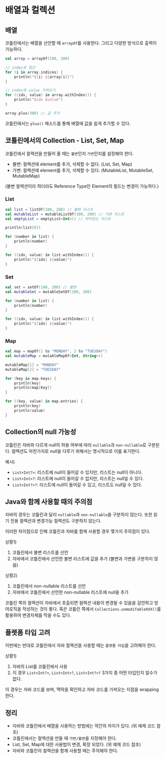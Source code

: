 # 배열과 컬렉션

## 배열
코틀린에서는 배열을 선언할 때 `arrayOf`를 사용한다. 그리고 다양한 방식으로 출력이 가능하다.

```kotlin
val array = arrayOf(100, 200)

// index로 접근
for (i in array.indices) {
    println("${i} ${array[i]}")
}

// index와 value 가져오기
for ((idx, value) in array.withIndex()) {
    println("$idx $value")
}

array.plus(300) // 값 추가
```

코틀린에서는 `plus()` 메소드를 통해 배열에 값을 쉽게 추가할 수 있다.

## 코틀린에서의 Collection - List, Set, Map
코틀린에서 컬렉션을 만들어 줄 때는 `불변`인지 `가변`인지를 설정해야 한다.

- 불변: 컬렉션에 element를 추가, 삭제할 수 없다. (List, Set, Map)
- 가변: 컬렉션에 element를 추가, 삭제할 수 있다. (MutableList, MutableSet, MutableMap)

(불변 컬렉션이라 하더라도 Reference Type인 Element의 필드는 변경이 가능하다.)

### List
```kotlin
val list = listOf(100, 200) // 불변 리스트
val mutableList = mutableListOf(100, 200) // 가변 리스트
val emptyList = emptyList<Int>() // 비어있는 리스트

println(list[0])

for (number in list) {
    println(number)
}

for ((idx, value) in list.withIndex()) {
    println("${idx} ${value}")    
}
```

### Set
```kotlin
val set = setOf(100, 200) // 불변
val mutableSet = mutableSetOf(100, 200)

for (number in list) {
    println(number)
}

for ((idx, value) in list.withIndex()) {
    println("${idx} ${value}")    
}
```

### Map
```kotlin
val map = mapOf(1 to "MONDAY", 2 to "TUESDAY")
val mutableMap = mutableMapOf<Int, String>()

mutableMap[1] = "MONDAY"
mutableMap[2] = "TUESDAY"

for (key in map.keys) {
    println(key)
    println(map[key])
}

for ((key, value) in map.entries) {
    println(key)
    println(value)
}
```

## Collection의 null 가능성 
코틀린은 자바와 다르게 null의 허용 여부에 따라 `nullable`과 `non-nullable`로 구분된다.
컬렉션도 마찬가지로 null을 다루기 위해서는 명시적으로 이를 표기한다.

예시)
 - `List<Int?>`: 리스트에 null이 들어갈 수 있지만, 리스트는 null이 아니다.
 - `List<Int>?`: 리스트에 null이 들어갈 수 없지만, 리스트는 null일 수 있다.
 - `List<Int?>?`: 리스트에 null이 들어갈 수 있고, 리스트도 null일 수 있다.

## Java와 함께 사용할 때의 주의점
자바의 경우는 코틀린과 달리 `nullable`과 `non-nullable`을 구분하지 않는다. 또한 읽기 전용 컬렉션과 변경가능 컬렉션도 구분하지 않는다.

이러한 차이점으로 인해 코틀린과 자바를 함께 사용할 경우 몇가지 주의점이 있다.

상황1) 
  1. 코틀린에서 불변 리스트를 선언
  2. 자바에서 코틀린에서 선언한 불변 리스트에 값을 추가 (불변과 가변을 구분하지 않음)

상황2)
  1. 코틀린에서 non-nullable 리스트를 선언
  2. 자바에서 코틀린에서 선언한 non-nullable 리스트에 null을 추가

코틀린 쪽의 컬렉션이 자바에서 호출되면 컬렉션 내용이 변경될 수 있음을 감안하고 방어로직을 작성하는 것이 좋다.
혹은 코틀린 쪽에서 `Collections.unmodifableXXX()`를 활용하여 변경자체를 막을 수도 있다.

## 플렛폼 타입 고려
이번에는 반대로 코틀린에서 자바 컬렉션을 사용할 때는 `플랫폼 타입`을 고려해야 한다.

상황1)
  1. 자바의 List<Integer>를 코틀린에서 사용
  2. 이 경우 `List<Int?>`, `List<Int>?`, `List<Int?>?` 3가지 중 어떤 타입인지 알수가 없다.

이 경우는 자바 코드를 보며, 맥락을 확인하고 자바 코드를 가져오는 지점을 wrapping 한다.

## 정리
 - 자바와 코틀린에서 배열을 사용하는 방법에는 약간의 차이가 있다. (위 예제 코드 참조)
 - 코틀린에서는 컬렉션을 만들 때 `가변/불변`을 지정해야 한다.
 - List, Set, Map에 대한 사용법이 변경, 확장 되었다. (위 예제 코드 참조)
 - 자바와 코틀린의 컬렉션을 함께 사용할 때는 주의해야 한다.
